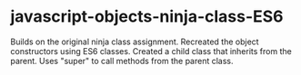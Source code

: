 # javascript-objects-ninja-class-ES6
Builds on the original ninja class assignment. Recreated the object constructors using ES6 classes. Created a child class that inherits from the parent. Uses "super" to call methods from the parent class.
